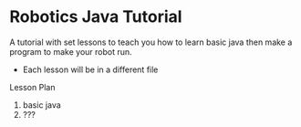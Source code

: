 # Robotics Java Tutorial

A tutorial with set lessons to teach you how to learn basic java then make a program to make your robot run.


- Each lesson will be in a different file


Lesson Plan
1) basic java
2) ???